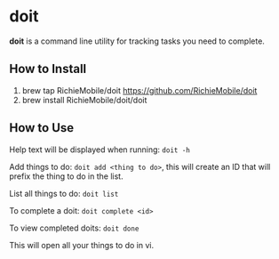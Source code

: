 doit
====

**doit** is a command line utility for tracking tasks you need to complete.

How to Install
--------------

1. brew tap RichieMobile/doit https://github.com/RichieMobile/doit
2. brew install RichieMobile/doit/doit


How to Use
----------

Help text will be displayed when running: `doit -h`

Add things to do: `doit add <thing to do>`, this will create an ID that will
prefix the thing to do in the list.

List all things to do: `doit list`

To complete a doit: `doit complete <id>`

To view completed doits: `doit done`

This will open all your things to do in vi.